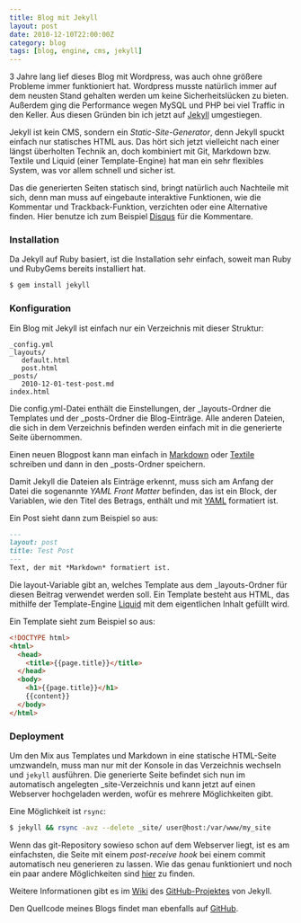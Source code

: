 ```yaml
---
title: Blog mit Jekyll
layout: post
date: 2010-12-10T22:00:00Z
category: blog
tags: [blog, engine, cms, jekyll]
---
```


3 Jahre lang lief dieses Blog mit Wordpress,
was auch ohne größere Probleme immer funktioniert hat.
Wordpress musste natürlich immer auf dem neusten Stand
gehalten werden um keine Sicherheitslücken zu
bieten. Außerdem ging die Performance wegen MySQL und PHP
bei viel Traffic in den Keller. Aus diesen Gründen bin
ich jetzt auf [Jekyll](http://www.jekyllrb.com) umgestiegen.

Jekyll ist kein CMS, sondern ein *Static-Site-Generator*,
denn Jekyll spuckt einfach nur statisches HTML aus. Das
hört sich jetzt vielleicht nach einer längst überholten
Technik an, doch kombiniert mit Git, Markdown bzw. Textile
und Liquid (einer Template-Engine) hat man ein sehr
flexibles System, was vor allem schnell und sicher ist.

Das die generierten Seiten statisch sind, bringt natürlich
auch Nachteile mit sich, denn man muss auf eingebaute
interaktive Funktionen, wie die Kommentar und Trackback-Funktion,
verzichten oder eine Alternative finden. Hier benutze ich zum
Beispiel [Disqus](http://www.disqus.com) für die Kommentare.

### Installation
Da Jekyll auf Ruby basiert, ist die Installation sehr einfach,
soweit man Ruby und RubyGems bereits installiert hat.

``` bash
$ gem install jekyll
```

### Konfiguration
Ein Blog mit Jekyll ist einfach nur ein Verzeichnis mit dieser
Struktur:

```
_config.yml
_layouts/
   default.html
   post.html
_posts/
   2010-12-01-test-post.md
index.html
```

Die config.yml-Datei enthält die Einstellungen, der
\_layouts-Ordner die Templates und der \_posts-Ordner
die Blog-Einträge. Alle anderen Dateien, die sich in dem
Verzeichnis befinden werden einfach mit in die generierte Seite
übernommen.

Einen neuen Blogpost kann man einfach in
 [Markdown](http://daringfireball.net/projects/markdown/)
oder [Textile](http://textile.thresholdstate.com/) schreiben und dann in
den \_posts-Ordner speichern.

Damit Jekyll die Dateien als Einträge erkennt,
muss sich am Anfang der Datei die sogenannte *YAML Front Matter* befinden, das ist
ein Block, der Variablen, wie den Titel des Betrags, enthält und
mit [YAML](http://www.yaml.org/) formatiert ist.

Ein Post sieht dann zum Beispiel so aus:

``` markdown
---
layout: post
title: Test Post
---
Text, der mit *Markdown* formatiert ist.
```

Die layout-Variable gibt an, welches Template aus dem
\_layouts-Ordner für diesen Beitrag verwendet werden soll.
Ein Template besteht aus HTML, das mithilfe der Template-Engine
[Liquid](https://github.com/tobi/liquid/wiki/liquid-for-designers)
mit dem eigentlichen Inhalt gefüllt wird.

Ein Template sieht zum Beispiel so aus:

``` html
<!DOCTYPE html>
<html>
  <head>
    <title>{{page.title}}</title>
  </head>
  <body>
    <h1>{{page.title}}</h1>
    {{content}}
  </body>
</html>
```

### Deployment
Um den Mix aus Templates und Markdown in eine statische HTML-Seite
umzwandeln, muss man nur mit der Konsole in das Verzeichnis wechseln
und `jekyll` ausführen. Die generierte Seite befindet sich nun im
automatisch angelegten \_site-Verzeichnis und kann jetzt auf einen
Webserver hochgeladen werden, wofür es mehrere Möglichkeiten gibt.

Eine Möglichkeit ist `rsync`:

``` bash
$ jekyll && rsync -avz --delete _site/ user@host:/var/www/my_site
```

Wenn das git-Repository sowieso schon auf dem Webserver liegt, ist
es am einfachsten, die Seite mit einem *post-receive hook* bei einem commit
automatisch neu generieren zu lassen. Wie das genau funktioniert und noch ein
paar andere Möglichkeiten sind [hier](https://github.com/mojombo/jekyll/wiki/Deployment)
zu finden.

Weitere Informationen gibt es im [Wiki](https://github.com/mojombo/jekyll/wiki)
des [GitHub-Projektes](https://github.com/mojombo/jekyll/wiki) von Jekyll.

Den Quellcode meines Blogs findet man ebenfalls auf
[GitHub](https://github.com/7h0ma5/7h0ma5.org).
